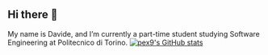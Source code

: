 ## Hi there 👋
My name is Davide, and I’m currently a part-time student studying Software Engineering at Politecnico di Torino.
[![pex9's GitHub stats](https://github-readme-stats.vercel.app/api?username=pex9)](https://github.com/pex9/github-readme-stats)

